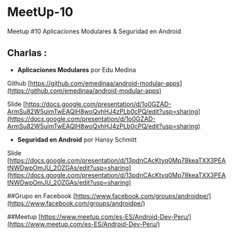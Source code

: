 # MeetUp-10
Meetup #10 Aplicaciones Modulares &amp; Seguridad en Android

## Charlas :

- **Aplicaciones Modulares**  por Edu Medina

Github [https://github.com/emedinaa/android-modular-apps](https://github.com/emedinaa/android-modular-apps)

Slide [https://docs.google.com/presentation/d/1o0GZAD-ArmSu82W5uimTwEAQlH8woQvhHJ4zPLb0cPQ/edit?usp=sharing](https://docs.google.com/presentation/d/1o0GZAD-ArmSu82W5uimTwEAQlH8woQvhHJ4zPLb0cPQ/edit?usp=sharing)

- **Seguridad en Android**  por Hansy Schmitt 

Slide [https://docs.google.com/presentation/d/13pdnCAcKtyq0Mp78keaTXX3PEAtNWDwpOmJU_2OZGAs/edit?usp=sharing](https://docs.google.com/presentation/d/13pdnCAcKtyq0Mp78keaTXX3PEAtNWDwpOmJU_2OZGAs/edit?usp=sharing)

##Grupo en Facebook [https://www.facebook.com/groups/androidpe/](https://www.facebook.com/groups/androidpe/)

##Meetup [https://www.meetup.com/es-ES/Android-Dev-Peru/](https://www.meetup.com/es-ES/Android-Dev-Peru/)

